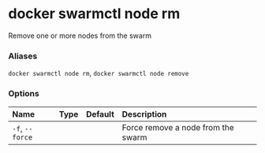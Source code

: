 # docker swarmctl node rm

<!---MARKER_GEN_START-->
Remove one or more nodes from the swarm

### Aliases

`docker swarmctl node rm`, `docker swarmctl node remove`

### Options

| Name            | Type | Default | Description                        |
|:----------------|:-----|:--------|:-----------------------------------|
| `-f`, `--force` |      |         | Force remove a node from the swarm |


<!---MARKER_GEN_END-->


